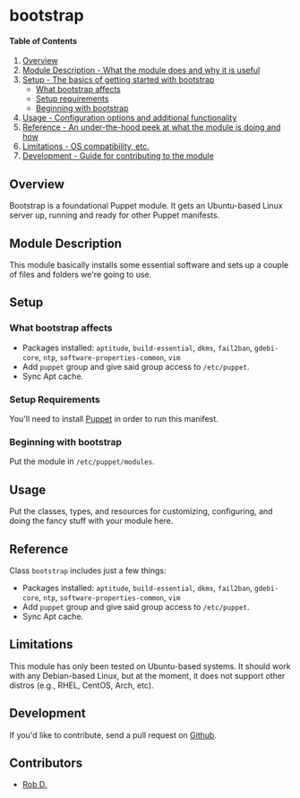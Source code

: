 # bootstrap

#### Table of Contents

1. [Overview](#overview)
2. [Module Description - What the module does and why it is useful](#module-description)
3. [Setup - The basics of getting started with bootstrap](#setup)
    * [What bootstrap affects](#what-bootstrap-affects)
    * [Setup requirements](#setup-requirements)
    * [Beginning with bootstrap](#beginning-with-bootstrap)
4. [Usage - Configuration options and additional functionality](#usage)
5. [Reference - An under-the-hood peek at what the module is doing and how](#reference)
5. [Limitations - OS compatibility, etc.](#limitations)
6. [Development - Guide for contributing to the module](#development)

## Overview

Bootstrap is a foundational Puppet module. It gets an Ubuntu-based Linux server
up, running and ready for other Puppet manifests.

## Module Description

This module basically installs some essential software and sets up a couple of
files and folders we're going to use.

## Setup

### What bootstrap affects

* Packages installed: `aptitude`, `build-essential`, `dkms`, `fail2ban`, `gdebi-core`, `ntp`, `software-properties-common`, `vim`
* Add `puppet` group and give said group access to `/etc/puppet`.
* Sync Apt cache.

### Setup Requirements

You'll need to install [Puppet](//puppetlabs.com) in order to run this manifest.

### Beginning with bootstrap

Put the module in `/etc/puppet/modules`.

## Usage

Put the classes, types, and resources for customizing, configuring, and doing
the fancy stuff with your module here.

## Reference

Class `bootstrap` includes just a few things:

* Packages installed: `aptitude`, `build-essential`, `dkms`, `fail2ban`, `gdebi-core`, `ntp`, `software-properties-common`, `vim`
* Add `puppet` group and give said group access to `/etc/puppet`.
* Sync Apt cache.

## Limitations

This module has only been tested on Ubuntu-based systems. It should work with
any Debian-based Linux, but at the moment, it does not support other distros
(e.g., RHEL, CentOS, Arch, etc).

## Development

If you'd like to contribute, send a pull request on [Github](https://github.com/bitsandbooks/puppet-bootstrap).

## Contributors

* [Rob D.](https://github.com/bitsandbooks)

